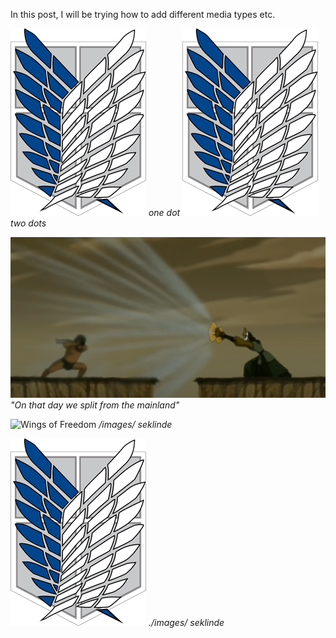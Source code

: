 In this post, I will be trying how to add different media types etc. 

![Wings of Freedom](./docs/assets/img/wingsoffreedom.png)
*one dot*
![Wings of Freedom](../docs/assets/img/wingsoffreedom.png)
*two dots*

![Avatar Kyoshi](./../mediafiles/imagetest/kyoshi2.webp)
*"On that day we split from the mainland"*

![Wings of Freedom](/images/wingsoffreedom.png)
*/images/ seklinde*

![Wings of Freedom](./images/wingsoffreedom.png)
*./images/ seklinde*